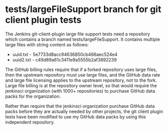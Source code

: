 # tests/largeFileSupport branch for git client plugin tests

The Jenkins git-client-plugin large file support tests need a
repository which contains a branch named tests/largeFileSupport.
It contains multiple large files with string content as follows:
* uuid.txt - 5e7733d8acc94636850cb466aec524e4
* uuid2.txt - c49d89a61c3411e9a5555b2af3892239

The GitHub billing rules require that if a forked repository uses large
files, then the upstream repository must use large files, and the GitHub
data rate and large file licensing applies to the upstream repository,
not to the fork.  Large file billing is at the repository owner level,
so that would require the jenkinsci organization (with 1000+ repositories)
to purchase GitHub data packs for the organization.

Rather than require that the jenkinsci organization purchase GitHub data
packs before they are actually needed by other projects, the git client
plugin tests have been modified to use my GitHub data packs by using
this independent repository.
